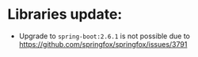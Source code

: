 # Libraries update:
* Upgrade to `spring-boot:2.6.1` is not possible due to https://github.com/springfox/springfox/issues/3791 